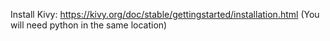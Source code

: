 Install Kivy: https://kivy.org/doc/stable/gettingstarted/installation.html 
  (You will need python in the same location)